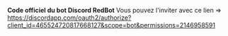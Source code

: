 **__Code officiel du bot Discord RedBot__**
Vous pouvez l'inviter avec ce lien => https://discordapp.com/oauth2/authorize?client_id=465524720817668127&scope=bot&permissions=2146958591
